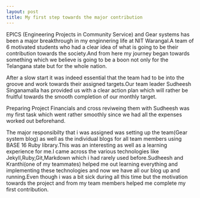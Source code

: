 ```yaml
---
layout: post
title: My first step towards the major contribution
---
```


EPICS (Engineering Projects in Community Service) and Gear systems has been a major breakthrough in my enginnering life at NIT Warangal.A team of 6 motivated students who had a clear idea of what is going to be their contribution towards the society.And from here my journey began towards something which we believe is going to be a boon not only for the Telangana state but for the whole nation.

After a slow start it was indeed essential that the team had to be into the groove and work towards their assigned targets.Our team leader Sudheesh Singanamalla has provided us with a clear action plan which will rather be fruitful towards the smooth completion of our monthly target.

Preparing Project Financials and cross reviweing them with Sudheesh was my first task which went rather smoothly since we had all the expenses worked out beforehand.

The major responsibilty that i was assigned was setting up the team(Gear system blog) as well as the individual blogs for all team members using BASE 16 Ruby library.This was an interesting as well as a learning experience for me.I came across the various technologies like Jekyll,Ruby,Git,Markdown which i had rarely used before.Sudheesh and Kranthi(one of my teammates) helped me out learning everything and implementing these technologies and now we have all our blog up and running.Even though i was a bit sick during all this time but the motivation towards the project and from my team members helped me complete my first contribution.

